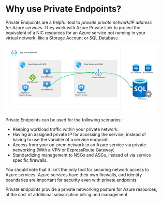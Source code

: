 # Why use Private Endpoints?

Private Endpoints are a helpful tool to *provide private network/IP address for Azure services*.  They work with Azure Private Link to project the equivalent of a NIC resources for an Azure service not running in your virtual network, like a Storage Account or SQL Database.

![Private Endpoint Example](./img/pe-example.png)

Private Endpoints can be used for the following scenarios:

- Keeping workload traffic within your private network.
- Having an assigned private IP for accessing the service, instead of having to use the variable of a service endpoint.
- Access from your on-prem network to an Azure service via private networking (With a VPN or ExpressRoute Gateway)
- Standardizing management to NSGs and ASGs, instead of via service specific firewalls.

You should note that it isn't the only tool for securing network access to Azure services.  Azure services have their own firewalls, and identity boundaries are important for security even with private endpoints

Private endpoints provide a private networking posture for Azure resources, at the cost of additional subscription billing and management.
